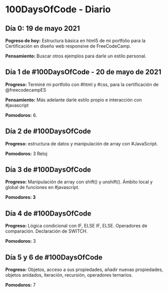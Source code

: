 # 100DaysOfCode - Diario

## Día 0: 19 de mayo 2021

**Pogreso de hoy:** Estructura básica en html5 de mi portfolio para la Certificación en diseño web responsive de FreeCodeCamp.

**Pensamiento:** Buscar otros ejemplos para darle un estilo personal.

## Día 1 de #100DaysOfCode - 20 de mayo de 2021

**Progreso:** Terminé mi portfolio con #html y #css, para la certificación de 
@freecodecampES

**Pensamiento:** Más adelante darle estilo propio e interacción con #javascript 

**Pomodoros:** 6.

## Día 2 de #100DaysOfCode 

**Progreso:** estructura de datos y manipulación de array con #JavaScript.

**Pomodoros:** 3 Reloj

## Día 3 de #100DaysOfCode 

**Progreso:** Manipulación de array con shift() y unshift(). Ámbito local y global de funciones en #javascript.  

**Pomodores: 3**

## Día 4 de #100DaysOfCode 

**Progreso:** Lógica condicional con IF, ELSE IF, ELSE. Operadores de comparación. Declaración de SWITCH. 

**Pomodoros:** 3

## Día 5 y 6 de #100DaysOfCode 

**Progreso:** Objetos, acceso a sus propiedades, añadir nuevas propiedades, objetos anidados, iteración, recursión, operadores ternarios.

**Pomodoros:** 7

